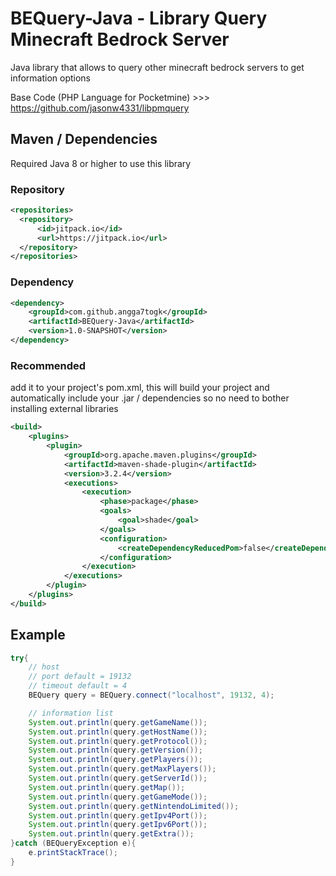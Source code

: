 # BEQuery-Java - Library Query Minecraft Bedrock Server

Java library that allows to query other minecraft bedrock servers to get information options

Base Code (PHP Language for Pocketmine) >>> https://github.com/jasonw4331/libpmquery

## Maven / Dependencies

Required Java 8 or higher to use this library

### Repository
```xml
<repositories>
  <repository>
      <id>jitpack.io</id>
      <url>https://jitpack.io</url>
  </repository>
</repositories>
```

### Dependency
```xml
<dependency>
    <groupId>com.github.angga7togk</groupId>
    <artifactId>BEQuery-Java</artifactId>
    <version>1.0-SNAPSHOT</version>
</dependency>
```
### Recommended
add it to your project's pom.xml, this will build your project and automatically include your .jar / dependencies so no need to bother installing external libraries
```xml
<build>
    <plugins>
        <plugin>
            <groupId>org.apache.maven.plugins</groupId>
            <artifactId>maven-shade-plugin</artifactId>
            <version>3.2.4</version>
            <executions>
                <execution>
                    <phase>package</phase>
                    <goals>
                        <goal>shade</goal>
                    </goals>
                    <configuration>
                        <createDependencyReducedPom>false</createDependencyReducedPom>
                    </configuration>
                </execution>
            </executions>
        </plugin>
    </plugins>
</build>
```


## Example
```java
try{
    // host
    // port default = 19132
    // timeout default = 4
    BEQuery query = BEQuery.connect("localhost", 19132, 4);

    // information list
    System.out.println(query.getGameName());
    System.out.println(query.getHostName());
    System.out.println(query.getProtocol());
    System.out.println(query.getVersion());
    System.out.println(query.getPlayers());
    System.out.println(query.getMaxPlayers());
    System.out.println(query.getServerId());
    System.out.println(query.getMap());
    System.out.println(query.getGameMode());
    System.out.println(query.getNintendoLimited());
    System.out.println(query.getIpv4Port());
    System.out.println(query.getIpv6Port());
    System.out.println(query.getExtra());
}catch (BEQueryException e){
    e.printStackTrace();
}

```
